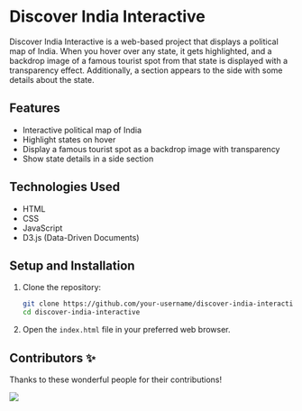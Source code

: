# Discover India Interactive

Discover India Interactive is a web-based project that displays a political map of India. When you hover over any state, it gets highlighted, and a backdrop image of a famous tourist spot from that state is displayed with a transparency effect. Additionally, a section appears to the side with some details about the state.

## Features

- Interactive political map of India
- Highlight states on hover
- Display a famous tourist spot as a backdrop image with transparency
- Show state details in a side section

## Technologies Used

- HTML
- CSS
- JavaScript
- D3.js (Data-Driven Documents)

## Setup and Installation

1. Clone the repository:
    ```bash
    git clone https://github.com/your-username/discover-india-interactive.git
    cd discover-india-interactive
    ```

2. Open the `index.html` file in your preferred web browser.

## Contributors ✨

Thanks to these wonderful people for their contributions!

<a href="https://github.com/jaisw07/Discover-India-Interactive/graphs/contributors">
  <img src="https://contrib.rocks/image?repo=jaisw07/Discover-India-Interactive" />
</a>